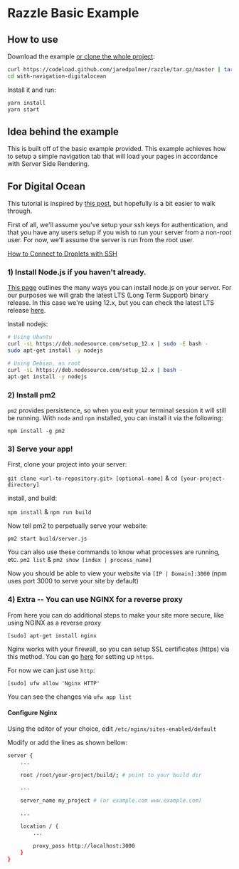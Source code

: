 # Razzle Basic Example

## How to use
Download the example [or clone the whole project](https://github.com/jaredpalmer/razzle.git):

```bash
curl https://codeload.github.com/jaredpalmer/razzle/tar.gz/master | tar -xz --strip=2 razzle-master/examples/with-navigation-digitalocean
cd with-navigation-digitalocean
```

Install it and run:

```bash
yarn install
yarn start
```

## Idea behind the example

This is built off of the basic example provided.  This example achieves how to setup a simple navigation tab that will load your pages in accordance with Server Side Rendering.

## For Digital Ocean
This tutorial is inspired by [this post](https://hackernoon.com/start-to-finish-deploying-a-react-app-on-digitalocean-bcfae9e6d01b), but hopefully is a bit easier to walk through.

First of all, we'll assume you've setup your ssh keys for authentication, and that you have any users setup if you wish to run your server from a non-root user.  For now, we'll assume the server is run from the root user.

[How to Connect to Droplets with SSH](https://www.digitalocean.com/docs/droplets/how-to/connect-with-ssh/)

### 1) Install Node.js if you haven't already.

[This page](https://nodejs.org/en/download/package-manager/) outlines the many ways you can install node.js on your server. For our purposes we will grab the latest LTS (Long Term Support) binary release.  In this case we're using 12.x, but you can check the latest LTS release [here](https://nodejs.org/en/download/).

Install nodejs:
```bash
# Using Ubuntu
curl -sL https://deb.nodesource.com/setup_12.x | sudo -E bash -
sudo apt-get install -y nodejs

# Using Debian, as root
curl -sL https://deb.nodesource.com/setup_12.x | bash -
apt-get install -y nodejs
```

### 2) Install pm2

`pm2` provides persistence, so when you exit your terminal session it will still be running.  With `node` and `npm` installed, you can install it via the following:

`npm install -g pm2`

### 3) Serve your app!

First, clone your project into your server:

`git clone <url-to-repository.git> [optional-name]` & `cd [your-project-directory]`

install, and build:

`npm install` & `npm run build`

Now tell pm2 to perpetually serve your website:

`pm2 start build/server.js`

You can also use these commands to know what processes are running, etc.
`pm2 list` & `pm2 show [index | process_name]`

Now you should be able to view your website via `[IP | Domain]:3000` (npm uses port 3000 to serve your site by default)

### 4) Extra -- You can use NGINX for a reverse proxy
From here you can do additional steps to make your site more secure, like using NGINX as a reverse proxy

`[sudo] apt-get install nginx`

Nginx works with your firewall, so you can setup SSL certificates (https) via this method.  You can go [here](https://www.digitalocean.com/community/tutorials/how-to-install-an-ssl-certificate-from-a-commercial-certificate-authority) for setting up `https`.

For now we can just use `http`:

`[sudo] ufw allow 'Nginx HTTP'`

You can see the changes via `ufw app list`

#### Configure Nginx

Using the editor of your choice, edit `/etc/nginx/sites-enabled/default`

Modify or add the lines as shown bellow:
```bash
server {
    ...

    root /root/your-project/build/; # point to your build dir

    ...

    server_name my_project # (or example.com www.example.com)

    ...

    location / {
        ...

        proxy_pass http://localhost:3000
    }
}
```

